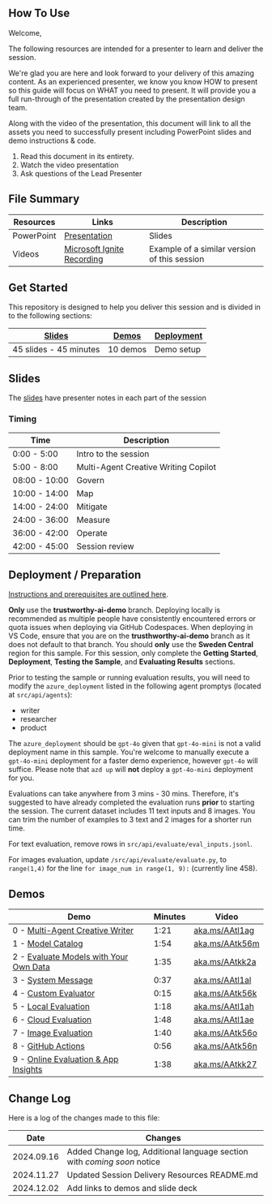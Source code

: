 ## How To Use

Welcome,

The following resources are intended for a presenter to learn and deliver the session.

We're glad you are here and look forward to your delivery of this amazing content. As an experienced presenter, we know you know HOW to present so this guide will focus on WHAT you need to present. It will provide you a full run-through of the presentation created by the presentation design team.

Along with the video of the presentation, this document will link to all the assets you need to successfully present including PowerPoint slides and demo instructions &
code.

1. Read this document in its entirety.
1. Watch the video presentation
1. Ask questions of the Lead Presenter

## File Summary

| Resources          | Links                            | Description |
|-------------------|----------------------------------|-------------------|
| PowerPoint        | [Presentation](https://aka.ms/AAryyth) | Slides |
| Videos            | [Microsoft Ignite Recording](https://ignite.microsoft.com/sessions/BRK113?source=sessions) | Example of a similar version of this session |

## Get Started

This repository is designed to help you deliver this session and is divided in to the following sections:

| [Slides](#slides) | [Demos](#demos) | [Deployment](#deployment--preparation) | 
|-------------------|---------------------------|--------------------------------------
| 45 slides - 45 minutes| 10 demos | Demo setup

## Slides

The [slides](https://aka.ms/AAryyth) have presenter notes in each part of the session

### Timing

| Time        | Description 
--------------|-------------
0:00 - 5:00   | Intro to the session 
5:00 - 8:00   | Multi-Agent Creative Writing Copilot
08:00 - 10:00 | Govern
10:00 - 14:00 | Map
14:00 - 24:00 | Mitigate
24:00 - 36:00 | Measure
36:00 - 42:00 | Operate
42:00 - 45:00 | Session review

## Deployment / Preparation

[Instructions and prerequisites are outlined here](https://github.com/Azure-Samples/contoso-creative-writer/tree/trustworthy-ai-demo?tab=readme-ov-file#vs-code-dev-containers). 

**Only** use the **trustworthy-ai-demo** branch. Deploying locally is recommended as multiple people have consistently encountered errors or quota issues when deploying via GitHub Codespaces. When deploying in VS Code, ensure that you are on the **trusthworthy-ai-demo** branch as it does not default to that branch. You should **only** use the **Sweden Central** region for this sample. For this session, only complete the **Getting Started**, **Deployment**, **Testing the Sample**, and **Evaluating Results** sections.

Prior to testing the sample or running evaluation results, you will need to modify the `azure_deployment` listed in the following agent promptys (located at `src/api/agents`):

- writer
- researcher
- product

The `azure_deployment` should be `gpt-4o` given that `gpt-4o-mini` is not a valid deployment name in this sample. You're welcome to manually execute a `gpt-4o-mini` deployment for a faster demo experience, however `gpt-4o` will suffice. Please note that `azd up` will **not** deploy a `gpt-4o-mini` deployment for you.

Evaluations can take anywhere from 3 mins - 30 mins. Therefore, it's suggested to have already completed the evaluation runs **prior** to starting the session. The current dataset includes 11 text inputs and 8 images. You can trim the number of examples to 3 text and 2 images for a shorter run time.

For text evaluation, remove rows in `src/api/evaluate/eval_inputs.jsonl`.

For images evaluation, update `/src/api/evaluate/evaluate.py`, to `range(1,4)` for the line `for image_num in range(1, 9):` (currently line 458).

## Demos

| Demo 	                                                                                               | Minutes | Video |
-------------------------------------------------------------------------------------------------------|---------|----------------- | 
|  0 - [Multi-Agent Creative Writer](/session-delivery-resources/demo0-multi-agent-creative-writer.md) |  1:21      |[aka.ms/AAtl1ag](https://aka.ms/AAtl1ag)  |
|  1 - [Model Catalog](/session-delivery-resources/demo1-model-catalog.md)         |1:54  |[aka.ms/AAtk56m](https://aka.ms/AAtk56m)|
|  2 - [Evaluate Models with Your Own Data](/session-delivery-resources/demo2-evaluate-models-own-data.md) |  1:35      |[aka.ms/AAtkk2a](https://aka.ms/AAtkk2a) |
|  3 - [System Message](/session-delivery-resources/demo3-system-message.md) |   0:37    |[aka.ms/AAtl1al](https://aka.ms/AAtl1al)  |
|  4 - [Custom Evaluator](/session-delivery-resources/demo4-custom-evaluator.md) |  0:15      |[aka.ms/AAtk56k](https://aka.ms/AAtk56k)  |
|  5 - [Local Evaluation](/session-delivery-resources/demo5-local-evaluation.md) |  1:18      |[aka.ms/AAtl1ah](https://aka.ms/AAtl1ah)  |
|  6 - [Cloud Evaluation](/session-delivery-resources/demo6-cloud-evaluation.md) |  1:48     |[aka.ms/AAtl1ae](https://aka.ms/AAtl1ae) |
|  7 - [Image Evaluation](/session-delivery-resources/demo7-image-evaluation.md) |  1:40     |[aka.ms/AAtk56o](https://aka.ms/AAtk56o) |
|  8 - [GitHub Actions](/session-delivery-resources/demo8-github-actions.md) |   0:56    |[aka.ms/AAtk56n](https://aka.ms/AAtk56n) |
|  9 - [Online Evaluation & App Insights](/session-delivery-resources/demo9-online-evaluation-app-insights.md) |  1:38     |[aka.ms/AAtkk27](https://aka.ms/AAtkk27) |

## Change Log

Here is a log of the changes made to this file:

| Date       | Changes |
|------------|---------|
| 2024.09.16 | Added Change log, Additional language section with *coming soon* notice |
| 2024.11.27 | Updated Session Delivery Resources README.md |
| 2024.12.02 | Add links to demos and slide deck |
